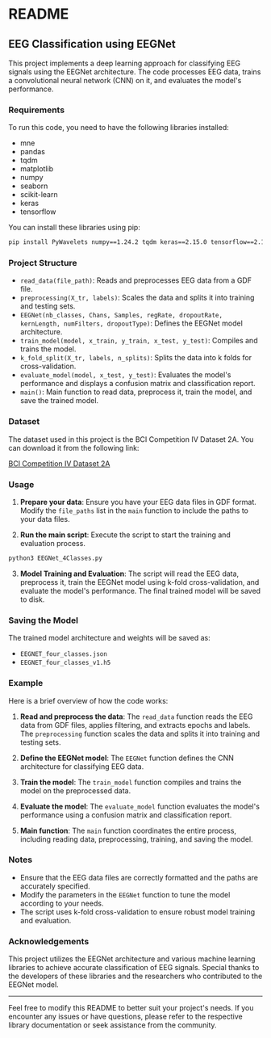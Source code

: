 # README

## EEG Classification using EEGNet

This project implements a deep learning approach for classifying EEG signals using the EEGNet architecture. The code processes EEG data, trains a convolutional neural network (CNN) on it, and evaluates the model's performance.

### Requirements

To run this code, you need to have the following libraries installed:

- mne
- pandas
- tqdm
- matplotlib
- numpy
- seaborn
- scikit-learn
- keras
- tensorflow

You can install these libraries using pip:

```bash
pip install PyWavelets numpy==1.24.2 tqdm keras==2.15.0 tensorflow==2.15.0 scikit-learn==1.2.2 mne==1.4.2
```

### Project Structure

- `read_data(file_path)`: Reads and preprocesses EEG data from a GDF file.
- `preprocessing(X_tr, labels)`: Scales the data and splits it into training and testing sets.
- `EEGNet(nb_classes, Chans, Samples, regRate, dropoutRate, kernLength, numFilters, dropoutType)`: Defines the EEGNet model architecture.
- `train_model(model, x_train, y_train, x_test, y_test)`: Compiles and trains the model.
- `k_fold_split(X_tr, labels, n_splits)`: Splits the data into k folds for cross-validation.
- `evaluate_model(model, x_test, y_test)`: Evaluates the model's performance and displays a confusion matrix and classification report.
- `main()`: Main function to read data, preprocess it, train the model, and save the trained model.

### Dataset

The dataset used in this project is the BCI Competition IV Dataset 2A. You can download it from the following link:

[BCI Competition IV Dataset 2A](https://www.bbci.de/competition/iv/#dataset1)

### Usage

1. **Prepare your data**: Ensure you have your EEG data files in GDF format. Modify the `file_paths` list in the `main` function to include the paths to your data files.

2. **Run the main script**: Execute the script to start the training and evaluation process.

```bash
python3 EEGNet_4Classes.py
```

3. **Model Training and Evaluation**: The script will read the EEG data, preprocess it, train the EEGNet model using k-fold cross-validation, and evaluate the model's performance. The final trained model will be saved to disk.

### Saving the Model

The trained model architecture and weights will be saved as:

- `EEGNET_four_classes.json`
- `EEGNET_four_classes_v1.h5`

### Example

Here is a brief overview of how the code works:

1. **Read and preprocess the data**: The `read_data` function reads the EEG data from GDF files, applies filtering, and extracts epochs and labels. The `preprocessing` function scales the data and splits it into training and testing sets.

2. **Define the EEGNet model**: The `EEGNet` function defines the CNN architecture for classifying EEG data.

3. **Train the model**: The `train_model` function compiles and trains the model on the preprocessed data.

4. **Evaluate the model**: The `evaluate_model` function evaluates the model's performance using a confusion matrix and classification report.

5. **Main function**: The `main` function coordinates the entire process, including reading data, preprocessing, training, and saving the model.

### Notes

- Ensure that the EEG data files are correctly formatted and the paths are accurately specified.
- Modify the parameters in the `EEGNet` function to tune the model according to your needs.
- The script uses k-fold cross-validation to ensure robust model training and evaluation.

### Acknowledgements

This project utilizes the EEGNet architecture and various machine learning libraries to achieve accurate classification of EEG signals. Special thanks to the developers of these libraries and the researchers who contributed to the EEGNet model.

---

Feel free to modify this README to better suit your project's needs. If you encounter any issues or have questions, please refer to the respective library documentation or seek assistance from the community.
